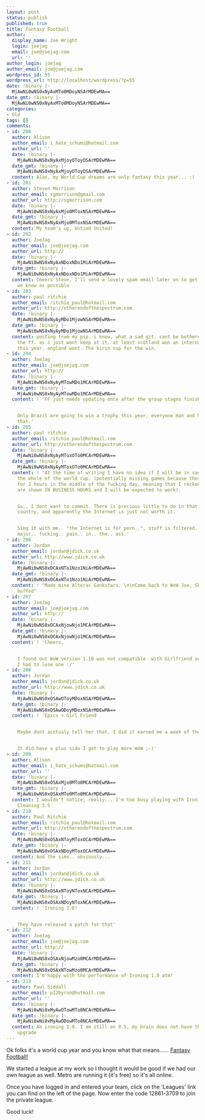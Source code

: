 ```yaml
---
layout: post
status: publish
published: true
title: Fantasy Football
author:
  display_name: Joe Wright
  login: joejag
  email: joe@joejag.com
  url: ''
author_login: joejag
author_email: joe@joejag.com
wordpress_id: 55
wordpress_url: http://localhost/wordpress/?p=55
date: !binary |-
  MjAwNi0wNS0xNyAxMTo0MDoyNSArMDEwMA==
date_gmt: !binary |-
  MjAwNi0wNS0xNyAxMTo0MDoyNSArMDEwMA==
categories:
- Old
tags: []
comments:
- id: 200
  author: Alison
  author_email: i_hate_schumi@hotmail.com
  author_url: ''
  date: !binary |-
    MjAwNi0wNS0xNyAxMjoyOToyOSArMDEwMA==
  date_gmt: !binary |-
    MjAwNi0wNS0xNyAxMjoyOToyOSArMDEwMA==
  content: Alas, my World Cup dreams are only fantasy this year... :(
- id: 201
  author: Steven Morrison
  author_email: sgmorrison@gmail.com
  author_url: http://sgmorrison.com
  date: !binary |-
    MjAwNi0wNS0xNyAxMjo0MToxNSArMDEwMA==
  date_gmt: !binary |-
    MjAwNi0wNS0xNyAxMjo0MToxNSArMDEwMA==
  content: My team's up, Untied United!
- id: 202
  author: JoeJag
  author_email: joe@joejag.com
  author_url: http://
  date: !binary |-
    MjAwNi0wNS0xNyAxNDoxNDo1MiArMDEwMA==
  date_gmt: !binary |-
    MjAwNi0wNS0xNyAxNDoxNDo1MiArMDEwMA==
  content: Cheers Steve, I'll send a lovely spam email later on to get as many folk
    we know as possible
- id: 203
  author: paul ritchie
  author_email: ritchie_paul@hotmail.com
  author_url: http://otherendofthespectrum.com
  date: !binary |-
    MjAwNi0wNS0xNyAyMDo1MjowNSArMDEwMA==
  date_gmt: !binary |-
    MjAwNi0wNS0xNyAyMDo1MjowNSArMDEwMA==
  content: posting from my psp. i know, what a sad git. cant be bothered joining in
    the ff. as i just wont keep at it. at least scotland won an international cup
    this year. england wont. The kirin cup for the win.
- id: 204
  author: JoeJag
  author_email: joe@joejag.com
  author_url: http://
  date: !binary |-
    MjAwNi0wNS0xNyAyMTowMDo1MCArMDEwMA==
  date_gmt: !binary |-
    MjAwNi0wNS0xNyAyMTowMDo1MCArMDEwMA==
  content: ! 'FF just needs updating once after the group stages finish.


    Only Brazil are going to win a trophy this year, everyone man and his dog knows
    that.'
- id: 205
  author: paul ritchie
  author_email: ritchie_paul@hotmail.com
  author_url: http://otherendofthespectrum.com
  date: !binary |-
    MjAwNi0wNS0xNyAyMToxOTo0MCArMDEwMA==
  date_gmt: !binary |-
    MjAwNi0wNS0xNyAyMToxOTo0MCArMDEwMA==
  content: ! 'At the time of writing I have no idea if I will be in saudi arabia for
    the whole of the world cup. (potentially missing games because those cats pray
    for 2 hours in the middle of the fucking day, meaning that I reckon the games
    are shown IN BUSINESS HOURS and I will be expected to work).


    So.. I dont want to commit. There is precious little to do in that backward fucking
    country, and apparently the Internet is just not worth it.


    Sing it with me.. "the Internet is for porn..", stuff is filtered.. Stuff is read.
    major.. fucking.. pain.. in.. the.. ass.'
- id: 206
  author: Jordan
  author_email: jordan@jdick.co.uk
  author_url: http://www.jdick.co.uk
  date: !binary |-
    MjAwNi0wNS0xOCAxNTo1Nzo1NiArMDEwMA==
  date_gmt: !binary |-
    MjAwNi0wNS0xOCAxNTo1Nzo1NiArMDEwMA==
  content: ! "Made mine Alterac Gankstars. \n\nCome back to WoW Joe, Shamans are getting
    buffed"
- id: 207
  author: JoeJag
  author_email: joe@joejag.com
  author_url: http://
  date: !binary |-
    MjAwNi0wNS0xOCAxNjowNjo1MCArMDEwMA==
  date_gmt: !binary |-
    MjAwNi0wNS0xOCAxNjowNjo1MCArMDEwMA==
  content: ! 'Cheers,


    I found out WoW version 1.10 was not compatible  with Girlfriend version 2.5 so
    I had to lose one :/'
- id: 208
  author: Jordan
  author_email: jordan@jdick.co.uk
  author_url: http://www.jdick.co.uk
  date: !binary |-
    MjAwNi0wNS0xOSAwOToyMDoxNSArMDEwMA==
  date_gmt: !binary |-
    MjAwNi0wNS0xOSAwODoyMDoxNSArMDEwMA==
  content: ! 'Epics > Girl Friend


    Maybe dont acctualy tell her that. I did it earned me a week of the slient treatment,


    It did have a plus side I got to play more WoW ;-)'
- id: 209
  author: Alison
  author_email: i_hate_schumi@hotmail.com
  author_url: ''
  date: !binary |-
    MjAwNi0wNS0xOSAxMjo0MTo0MCArMDEwMA==
  date_gmt: !binary |-
    MjAwNi0wNS0xOSAxMTo0MTo0MCArMDEwMA==
  content: I wouldn't notice, really... I'm too busy playing with Ironing 1.0 and
    Cleaning 3.5
- id: 210
  author: Paul Ritchie
  author_email: ritchie_paul@hotmail.com
  author_url: http://otherendofthespectrum.com
  date: !binary |-
    MjAwNi0wNS0xOSAxNToyMToxOCArMDEwMA==
  date_gmt: !binary |-
    MjAwNi0wNS0xOSAxNDoyMToxOCArMDEwMA==
  content: And the sims.. obviously...
- id: 211
  author: Jordan
  author_email: jordan@jdick.co.uk
  author_url: http://www.jdick.co.uk
  date: !binary |-
    MjAwNi0wNS0xOSAxNToyNToxNCArMDEwMA==
  date_gmt: !binary |-
    MjAwNi0wNS0xOSAxNDoyNToxNCArMDEwMA==
  content: ! 'Ironing 1.0!


    They have released a patch for that'
- id: 212
  author: JoeJag
  author_email: joe@joejag.com
  author_url: http://
  date: !binary |-
    MjAwNi0wNS0xOSAxNjowMzo0MCArMDEwMA==
  date_gmt: !binary |-
    MjAwNi0wNS0xOSAxNTowMzo0MCArMDEwMA==
  content: I'm happy with the performance of Ironing 1.0 atm!
- id: 213
  author: Paul Siddall
  author_email: p12byron@hotmail.com
  author_url: ''
  date: !binary |-
    MjAwNi0wNi0xMyAwOTowMTo0NCArMDEwMA==
  date_gmt: !binary |-
    MjAwNi0wNi0xMyAwODowMTo0NCArMDEwMA==
  content: Ah ironing 1.0. I am still on 0.5, my brain does not have the specs to
    upgrade
---
```

<p>Ok folks it's a world cup year and you know what that means...... <a href="http://fantasyfootball.metro.co.uk">Fantasy Football!</a></p>
<p>We started a league at my work so I thought it would be good if we had our own league as well.  Metro are running it (it's free) so it's all online.</p>
<p>Once you have logged in and entered your team, click on the 'Leagues' link you can find on the left of the page.  Now enter the code 12861-3709 to join the private league.</p>
<p>Good luck!</p>
